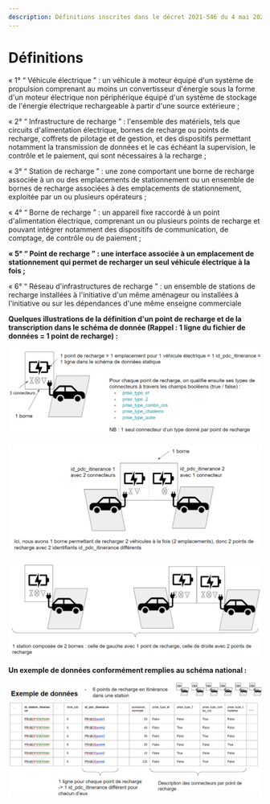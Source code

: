 ```yaml
---
description: Définitions inscrites dans le décret 2021-546 du 4 mai 2021
---
```


# Définitions

« 1° “ Véhicule électrique ” : un véhicule à moteur équipé d'un système de propulsion comprenant au moins un convertisseur d'énergie sous la forme d'un moteur électrique non périphérique équipé d'un système de stockage de l'énergie électrique rechargeable à partir d'une source extérieure ;

« 2° “ Infrastructure de recharge ” : l'ensemble des matériels, tels que circuits d'alimentation électrique, bornes de recharge ou points de recharge, coffrets de pilotage et de gestion, et des dispositifs permettant notamment la transmission de données et le cas échéant la supervision, le contrôle et le paiement, qui sont nécessaires à la recharge ;

« 3° “ Station de recharge ” : une zone comportant une borne de recharge associée à un ou des emplacements de stationnement ou un ensemble de bornes de recharge associées à des emplacements de stationnement, exploitée par un ou plusieurs opérateurs ;

« 4° “ Borne de recharge ” : un appareil fixe raccordé à un point d'alimentation électrique, comprenant un ou plusieurs points de recharge et pouvant intégrer notamment des dispositifs de communication, de comptage, de contrôle ou de paiement ;

**« 5° “ Point de recharge ” : une interface associée à un emplacement de stationnement qui permet de recharger un seul véhicule électrique à la fois ;**

« 6° “ Réseau d'infrastructures de recharge ” : un ensemble de stations de recharge installées à l'initiative d'un même aménageur ou installées à l'initiative ou sur les dépendances d'une même enseigne commerciale



**Quelques illustrations de la définition d'un point de recharge et de la transcription dans le schéma de donnée (Rappel : 1 ligne du fichier de données = 1 point de recharge) :**&#x20;

![](<../../.gitbook/assets/image (1).png>)

![](../../.gitbook/assets/image.png)

![](<../../.gitbook/assets/image (4).png>)

**Un exemple de données conformément remplies au schéma national :**&#x20;

****![](<../../.gitbook/assets/image (6).png>)****

